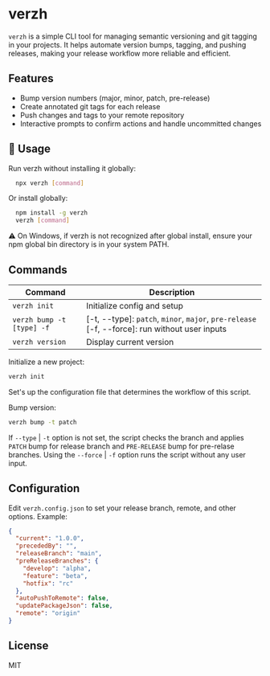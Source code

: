 # verzh

`verzh` is a simple CLI tool for managing semantic versioning and git tagging in your projects. It helps automate version bumps, tagging, and pushing releases, making your release workflow more reliable and efficient.

## Features

- Bump version numbers (major, minor, patch, pre-release)
- Create annotated git tags for each release
- Push changes and tags to your remote repository
- Interactive prompts to confirm actions and handle uncommitted changes

## 🔧 Usage

Run verzh without installing it globally:

```bash
  npx verzh [command]
```

Or install globally:

```bash
  npm install -g verzh
  verzh [command]
```

⚠️ On Windows, if verzh is not recognized after global install, ensure your npm global bin directory is in your system PATH.

## Commands

| Command             | Description                                     |
| ------------------- | ----------------------------------------------- |
| `verzh init`        | Initialize config and setup                     |
| `verzh bump -t [type] -f` | [-t, --type]: `patch`, `minor`, `major`, `pre-release` [-f, --force]: run without user inputs |
| `verzh version`     | Display current version                         |

Initialize a new project:

```sh
verzh init
```
Set's up the configuration file that determines the workflow of this script.


Bump version:

```sh
verzh bump -t patch
```

If `--type` | `-t` option is not set, the script checks the branch and applies `PATCH` bump for release branch and `PRE-RELEASE` bump for pre-relase branches. Using the `--force` | `-f` option runs the script without any user input.

## Configuration

Edit `verzh.config.json` to set your release branch, remote, and other options. Example:

```json
{
  "current": "1.0.0",
  "precededBy": "",
  "releaseBranch": "main",
  "preReleaseBranches": {
    "develop": "alpha",
    "feature": "beta",
    "hotfix": "rc"
  },
  "autoPushToRemote": false,
  "updatePackageJson": false,
  "remote": "origin"
}
```

## License

MIT
